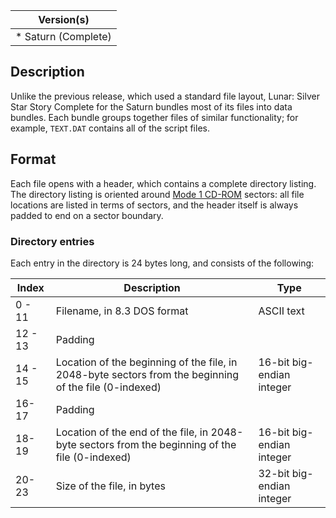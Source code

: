 | Version(s) |
| ---------- |
| * Saturn (Complete) |

## Description

Unlike the previous release, which used a standard file layout, Lunar: Silver Star Story Complete for the Saturn bundles most of its files into data bundles.
Each bundle groups together files of similar functionality; for example, `TEXT.DAT` contains all of the script files.

## Format

Each file opens with a header, which contains a complete directory listing.
The directory listing is oriented around [Mode 1 CD-ROM](https://en.wikipedia.org/wiki/CD-ROM#CD-ROM_format) sectors: all file locations are listed in terms of sectors, and the header itself is always padded to end on a sector boundary.

### Directory entries

Each entry in the directory is 24 bytes long, and consists of the following:

| Index | Description | Type |
|-------|-------------|--------|
| 0 - 11 | Filename, in 8.3 DOS format | ASCII text |
| 12 - 13 | Padding | |
| 14 - 15 | Location of the beginning of the file, in 2048-byte sectors from the beginning of the file (0-indexed) | 16-bit big-endian integer |
| 16-17 | Padding | |
| 18-19 | Location of the end of the file, in 2048-byte sectors from the beginning of the file (0-indexed) | 16-bit big-endian integer |
| 20-23 | Size of the file, in bytes | 32-bit big-endian integer |
